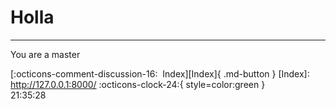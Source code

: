 <!---ID: note-20072023-213528--->
# __Holla__
----
You are a master

[:octicons-comment-discussion-16:&nbsp; Index][Index]{ .md-button }
[Index]: http://127.0.0.1:8000/
:octicons-clock-24:{ style=color:green }  
    21:35:28  
<!--- ID: [Holla](week-29072023.md) --->
<!--- IDW: (/home/wz/wz-notes/docs/week-29072023.md)(note-20072023-213528.md) --->
